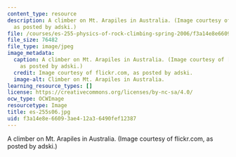 ```yaml
---
content_type: resource
description: A climber on Mt. Arapiles in Australia. (Image courtesy of flickr.com,
  as posted by adski.)
file: /courses/es-255-physics-of-rock-climbing-spring-2006/f3a14e8e66093ae412a36490fef12387_es-255s06.jpg
file_size: 76482
file_type: image/jpeg
image_metadata:
  caption: A climber on Mt. Arapiles in Australia. (Image courtesy of [flickr.com](http://flickr.com/),
    as posted by adski.)
  credit: Image courtesy of flickr.com, as posted by adski.
  image-alt: Climber on Mt. Arapiles in Australia.
learning_resource_types: []
license: https://creativecommons.org/licenses/by-nc-sa/4.0/
ocw_type: OCWImage
resourcetype: Image
title: es-255s06.jpg
uid: f3a14e8e-6609-3ae4-12a3-6490fef12387
---
```

A climber on Mt. Arapiles in Australia. (Image courtesy of flickr.com, as posted by adski.)
